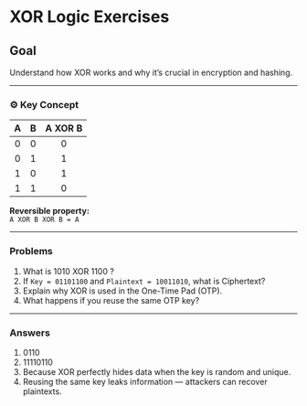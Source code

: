 # XOR Logic Exercises

## Goal
Understand how XOR works and why it’s crucial in encryption and hashing.

---

### ⚙️ Key Concept
| A | B | A XOR B |
|:-:|:-:|   :-:   |
| 0 | 0 |    0    |
| 0 | 1 |    1    |
| 1 | 0 |    1    |
| 1 | 1 |    0    |

**Reversible property:**  
`A XOR B XOR B = A`

---

### Problems
1. What is 1010 XOR 1100 ?  
2. If `Key = 01101100` and `Plaintext = 10011010`, what is Ciphertext?  
3. Explain why XOR is used in the One-Time Pad (OTP).  
4. What happens if you reuse the same OTP key?

---

### Answers
1. 0110  
2. 11110110  
3. Because XOR perfectly hides data when the key is random and unique.  
4. Reusing the same key leaks information — attackers can recover plaintexts.
